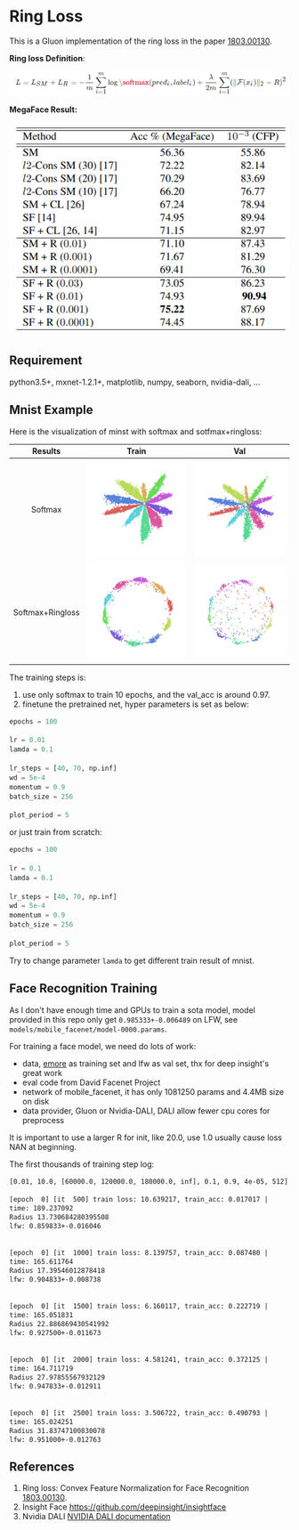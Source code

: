 # Ring Loss
This is a Gluon implementation of the ring loss in the paper [1803.00130](https://arxiv.org/abs/1803.00130).

**Ring loss Definition**:

<img src="resources/ring-loss.png"/>

**MegaFace Result:**

<img src="resources/megaface-result.png"/>


## Requirement
python3.5+, mxnet-1.2.1+, matplotlib, numpy, seaborn, nvidia-dali, ...

## Mnist Example

Here is the visualization of minst with softmax and sotfmax+ringloss:

|Results|Train|Val |
|:---:  |:---:|:---:|
|Softmax|<img src="resources/softmax-train-epoch95.png"/>|<img src="resources/softmax-val-epoch95.png"/>|
|Softmax+Ringloss|<img src="resources/ringloss-train-epoch95.png"/>|<img src="resources/ringloss-val-epoch95.png"/>|


The training steps is:
1. use only softmax to train 10 epochs, and the val_acc is around 0.97.
2. finetune the pretrained net, hyper parameters is set as below:
```python
epochs = 100

lr = 0.01
lamda = 0.1

lr_steps = [40, 70, np.inf]
wd = 5e-4
momentum = 0.9
batch_size = 256

plot_period = 5
```

or just train from scratch:

```python
epochs = 100

lr = 0.1
lamda = 0.1

lr_steps = [40, 70, np.inf]
wd = 5e-4
momentum = 0.9
batch_size = 256

plot_period = 5
```

Try to change parameter `lamda` to get different train result of mnist. 

## Face Recognition Training
As I don't have enough time and GPUs to train a sota model, model provided 
in this repo only get `0.985333+-0.006489` on LFW, see `models/mobile_facenet/model-0000.params`.

For training a face model, we need do lots of work:
- data, [emore](https://github.com/deepinsight/insightface/issues/215) as training set and lfw as val set, 
thx for deep insight's great work
- eval code from David Facenet Project
- network of mobile_facenet, it has only 1081250 params and 4.4MB size on disk
- data provider, Gluon or Nvidia-DALI, DALI allow fewer cpu cores for preprocess

It is important to use a larger R for init, like 20.0, use 1.0 usually cause loss NAN at beginning.

The first thousands of training step log:
```
[0.01, 10.0, [60000.0, 120000.0, 180000.0, inf], 0.1, 0.9, 4e-05, 512]

[epoch  0] [it  500] train loss: 10.639217, train_acc: 0.017017 | time: 189.237092
Radius 13.730684280395508
lfw: 0.859833+-0.016046


[epoch  0] [it  1000] train loss: 8.139757, train_acc: 0.087480 | time: 165.611764
Radius 17.39546012878418
lfw: 0.904833+-0.008738
 

[epoch  0] [it  1500] train loss: 6.160117, train_acc: 0.222719 | time: 165.051831
Radius 22.886869430541992
lfw: 0.927500+-0.011673
 

[epoch  0] [it  2000] train loss: 4.581241, train_acc: 0.372125 | time: 164.711719
Radius 27.97855567932129
lfw: 0.947833+-0.012911
 

[epoch  0] [it  2500] train loss: 3.506722, train_acc: 0.490793 | time: 165.024251
Radius 31.83747100830078
lfw: 0.951000+-0.012763
```
  
## References
1. Ring loss: Convex Feature Normalization for Face Recognition [1803.00130](https://arxiv.org/abs/1803.00130).
2. Insight Face https://github.com/deepinsight/insightface
3. Nvidia DALI [NVIDIA DALI documentation](https://docs.nvidia.com/deeplearning/sdk/dali-developer-guide/docs/index.html)